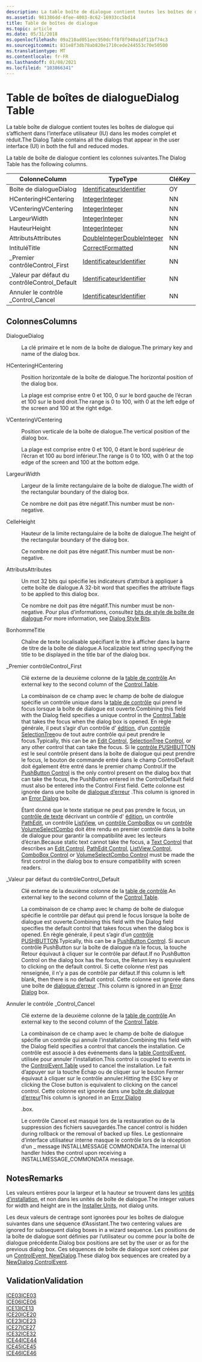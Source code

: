 ```yaml
---
description: La table boîte de dialogue contient toutes les boîtes de dialogue qui s’affichent dans l’interface utilisateur (IU) dans les modes complet et réduit.
ms.assetid: 981386dd-4fee-4003-8c62-16933cc5bd14
title: Table de boîtes de dialogue
ms.topic: article
ms.date: 05/31/2018
ms.openlocfilehash: 09a210ad051eec950dcff8f8f940a1df11bf74c3
ms.sourcegitcommit: 831e8f3db78ab820e1710cede244553c70e50500
ms.translationtype: MT
ms.contentlocale: fr-FR
ms.lasthandoff: 01/08/2021
ms.locfileid: "103866341"
---
```

# <a name="dialog-table"></a><span data-ttu-id="8dd4e-103">Table de boîtes de dialogue</span><span class="sxs-lookup"><span data-stu-id="8dd4e-103">Dialog Table</span></span>

<span data-ttu-id="8dd4e-104">La table boîte de dialogue contient toutes les boîtes de dialogue qui s’affichent dans l’interface utilisateur (IU) dans les modes complet et réduit.</span><span class="sxs-lookup"><span data-stu-id="8dd4e-104">The Dialog Table contains all the dialogs that appear in the user interface (UI) in both the full and reduced modes.</span></span>

<span data-ttu-id="8dd4e-105">La table de boîte de dialogue contient les colonnes suivantes.</span><span class="sxs-lookup"><span data-stu-id="8dd4e-105">The Dialog Table has the following columns.</span></span>



| <span data-ttu-id="8dd4e-106">Colonne</span><span class="sxs-lookup"><span data-stu-id="8dd4e-106">Column</span></span>           | <span data-ttu-id="8dd4e-107">Type</span><span class="sxs-lookup"><span data-stu-id="8dd4e-107">Type</span></span>                               | <span data-ttu-id="8dd4e-108">Clé</span><span class="sxs-lookup"><span data-stu-id="8dd4e-108">Key</span></span> | <span data-ttu-id="8dd4e-109">Nullable</span><span class="sxs-lookup"><span data-stu-id="8dd4e-109">Nullable</span></span> |
|------------------|------------------------------------|-----|----------|
| <span data-ttu-id="8dd4e-110">Boîte de dialogue</span><span class="sxs-lookup"><span data-stu-id="8dd4e-110">Dialog</span></span>           | [<span data-ttu-id="8dd4e-111">Identificateur</span><span class="sxs-lookup"><span data-stu-id="8dd4e-111">Identifier</span></span>](identifier.md)       | <span data-ttu-id="8dd4e-112">O</span><span class="sxs-lookup"><span data-stu-id="8dd4e-112">Y</span></span>   | <span data-ttu-id="8dd4e-113">N</span><span class="sxs-lookup"><span data-stu-id="8dd4e-113">N</span></span>        |
| <span data-ttu-id="8dd4e-114">HCentering</span><span class="sxs-lookup"><span data-stu-id="8dd4e-114">HCentering</span></span>       | [<span data-ttu-id="8dd4e-115">Integer</span><span class="sxs-lookup"><span data-stu-id="8dd4e-115">Integer</span></span>](integer.md)             | <span data-ttu-id="8dd4e-116">N</span><span class="sxs-lookup"><span data-stu-id="8dd4e-116">N</span></span>   | <span data-ttu-id="8dd4e-117">N</span><span class="sxs-lookup"><span data-stu-id="8dd4e-117">N</span></span>        |
| <span data-ttu-id="8dd4e-118">VCentering</span><span class="sxs-lookup"><span data-stu-id="8dd4e-118">VCentering</span></span>       | [<span data-ttu-id="8dd4e-119">Integer</span><span class="sxs-lookup"><span data-stu-id="8dd4e-119">Integer</span></span>](integer.md)             | <span data-ttu-id="8dd4e-120">N</span><span class="sxs-lookup"><span data-stu-id="8dd4e-120">N</span></span>   | <span data-ttu-id="8dd4e-121">N</span><span class="sxs-lookup"><span data-stu-id="8dd4e-121">N</span></span>        |
| <span data-ttu-id="8dd4e-122">Largeur</span><span class="sxs-lookup"><span data-stu-id="8dd4e-122">Width</span></span>            | [<span data-ttu-id="8dd4e-123">Integer</span><span class="sxs-lookup"><span data-stu-id="8dd4e-123">Integer</span></span>](integer.md)             | <span data-ttu-id="8dd4e-124">N</span><span class="sxs-lookup"><span data-stu-id="8dd4e-124">N</span></span>   | <span data-ttu-id="8dd4e-125">N</span><span class="sxs-lookup"><span data-stu-id="8dd4e-125">N</span></span>        |
| <span data-ttu-id="8dd4e-126">Hauteur</span><span class="sxs-lookup"><span data-stu-id="8dd4e-126">Height</span></span>           | [<span data-ttu-id="8dd4e-127">Integer</span><span class="sxs-lookup"><span data-stu-id="8dd4e-127">Integer</span></span>](integer.md)             | <span data-ttu-id="8dd4e-128">N</span><span class="sxs-lookup"><span data-stu-id="8dd4e-128">N</span></span>   | <span data-ttu-id="8dd4e-129">N</span><span class="sxs-lookup"><span data-stu-id="8dd4e-129">N</span></span>        |
| <span data-ttu-id="8dd4e-130">Attributs</span><span class="sxs-lookup"><span data-stu-id="8dd4e-130">Attributes</span></span>       | [<span data-ttu-id="8dd4e-131">DoubleInteger</span><span class="sxs-lookup"><span data-stu-id="8dd4e-131">DoubleInteger</span></span>](doubleinteger.md) | <span data-ttu-id="8dd4e-132">N</span><span class="sxs-lookup"><span data-stu-id="8dd4e-132">N</span></span>   | <span data-ttu-id="8dd4e-133">O</span><span class="sxs-lookup"><span data-stu-id="8dd4e-133">Y</span></span>        |
| <span data-ttu-id="8dd4e-134">Intitulé</span><span class="sxs-lookup"><span data-stu-id="8dd4e-134">Title</span></span>            | [<span data-ttu-id="8dd4e-135">Correct</span><span class="sxs-lookup"><span data-stu-id="8dd4e-135">Formatted</span></span>](formatted.md)         | <span data-ttu-id="8dd4e-136">N</span><span class="sxs-lookup"><span data-stu-id="8dd4e-136">N</span></span>   | <span data-ttu-id="8dd4e-137">O</span><span class="sxs-lookup"><span data-stu-id="8dd4e-137">Y</span></span>        |
| <span data-ttu-id="8dd4e-138">\_Premier contrôle</span><span class="sxs-lookup"><span data-stu-id="8dd4e-138">Control\_First</span></span>   | [<span data-ttu-id="8dd4e-139">Identificateur</span><span class="sxs-lookup"><span data-stu-id="8dd4e-139">Identifier</span></span>](identifier.md)       | <span data-ttu-id="8dd4e-140">N</span><span class="sxs-lookup"><span data-stu-id="8dd4e-140">N</span></span>   | <span data-ttu-id="8dd4e-141">N</span><span class="sxs-lookup"><span data-stu-id="8dd4e-141">N</span></span>        |
| <span data-ttu-id="8dd4e-142">\_Valeur par défaut du contrôle</span><span class="sxs-lookup"><span data-stu-id="8dd4e-142">Control\_Default</span></span> | [<span data-ttu-id="8dd4e-143">Identificateur</span><span class="sxs-lookup"><span data-stu-id="8dd4e-143">Identifier</span></span>](identifier.md)       | <span data-ttu-id="8dd4e-144">N</span><span class="sxs-lookup"><span data-stu-id="8dd4e-144">N</span></span>   | <span data-ttu-id="8dd4e-145">O</span><span class="sxs-lookup"><span data-stu-id="8dd4e-145">Y</span></span>        |
| <span data-ttu-id="8dd4e-146">Annuler le contrôle \_</span><span class="sxs-lookup"><span data-stu-id="8dd4e-146">Control\_Cancel</span></span>  | [<span data-ttu-id="8dd4e-147">Identificateur</span><span class="sxs-lookup"><span data-stu-id="8dd4e-147">Identifier</span></span>](identifier.md)       | <span data-ttu-id="8dd4e-148">N</span><span class="sxs-lookup"><span data-stu-id="8dd4e-148">N</span></span>   | <span data-ttu-id="8dd4e-149">O</span><span class="sxs-lookup"><span data-stu-id="8dd4e-149">Y</span></span>        |



 

## <a name="columns"></a><span data-ttu-id="8dd4e-150">Colonnes</span><span class="sxs-lookup"><span data-stu-id="8dd4e-150">Columns</span></span>

<dl> <dt>

<span data-ttu-id="8dd4e-151"><span id="Dialog"></span><span id="dialog"></span><span id="DIALOG"></span>Dialogue</span><span class="sxs-lookup"><span data-stu-id="8dd4e-151"><span id="Dialog"></span><span id="dialog"></span><span id="DIALOG"></span>Dialog</span></span>
</dt> <dd>

<span data-ttu-id="8dd4e-152">La clé primaire et le nom de la boîte de dialogue.</span><span class="sxs-lookup"><span data-stu-id="8dd4e-152">The primary key and name of the dialog box.</span></span>

</dd> <dt>

<span data-ttu-id="8dd4e-153"><span id="HCentering"></span><span id="hcentering"></span><span id="HCENTERING"></span>HCentering</span><span class="sxs-lookup"><span data-stu-id="8dd4e-153"><span id="HCentering"></span><span id="hcentering"></span><span id="HCENTERING"></span>HCentering</span></span>
</dt> <dd>

<span data-ttu-id="8dd4e-154">Position horizontale de la boîte de dialogue.</span><span class="sxs-lookup"><span data-stu-id="8dd4e-154">The horizontal position of the dialog box.</span></span>

<span data-ttu-id="8dd4e-155">La plage est comprise entre 0 et 100, 0 sur le bord gauche de l’écran et 100 sur le bord droit.</span><span class="sxs-lookup"><span data-stu-id="8dd4e-155">The range is 0 to 100, with 0 at the left edge of the screen and 100 at the right edge.</span></span>

</dd> <dt>

<span data-ttu-id="8dd4e-156"><span id="VCentering"></span><span id="vcentering"></span><span id="VCENTERING"></span>VCentering</span><span class="sxs-lookup"><span data-stu-id="8dd4e-156"><span id="VCentering"></span><span id="vcentering"></span><span id="VCENTERING"></span>VCentering</span></span>
</dt> <dd>

<span data-ttu-id="8dd4e-157">Position verticale de la boîte de dialogue.</span><span class="sxs-lookup"><span data-stu-id="8dd4e-157">The vertical position of the dialog box.</span></span>

<span data-ttu-id="8dd4e-158">La plage est comprise entre 0 et 100, 0 étant le bord supérieur de l’écran et 100 au bord inférieur.</span><span class="sxs-lookup"><span data-stu-id="8dd4e-158">The range is 0 to 100, with 0 at the top edge of the screen and 100 at the bottom edge.</span></span>

</dd> <dt>

<span data-ttu-id="8dd4e-159"><span id="Width"></span><span id="width"></span><span id="WIDTH"></span>Largeur</span><span class="sxs-lookup"><span data-stu-id="8dd4e-159"><span id="Width"></span><span id="width"></span><span id="WIDTH"></span>Width</span></span>
</dt> <dd>

<span data-ttu-id="8dd4e-160">Largeur de la limite rectangulaire de la boîte de dialogue.</span><span class="sxs-lookup"><span data-stu-id="8dd4e-160">The width of the rectangular boundary of the dialog box.</span></span>

<span data-ttu-id="8dd4e-161">Ce nombre ne doit pas être négatif.</span><span class="sxs-lookup"><span data-stu-id="8dd4e-161">This number must be non-negative.</span></span>

</dd> <dt>

<span data-ttu-id="8dd4e-162"><span id="Height"></span><span id="height"></span><span id="HEIGHT"></span>Celle</span><span class="sxs-lookup"><span data-stu-id="8dd4e-162"><span id="Height"></span><span id="height"></span><span id="HEIGHT"></span>Height</span></span>
</dt> <dd>

<span data-ttu-id="8dd4e-163">Hauteur de la limite rectangulaire de la boîte de dialogue.</span><span class="sxs-lookup"><span data-stu-id="8dd4e-163">The height of the rectangular boundary of the dialog box.</span></span>

<span data-ttu-id="8dd4e-164">Ce nombre ne doit pas être négatif.</span><span class="sxs-lookup"><span data-stu-id="8dd4e-164">This number must be non-negative.</span></span>

</dd> <dt>

<span data-ttu-id="8dd4e-165"><span id="Attributes"></span><span id="attributes"></span><span id="ATTRIBUTES"></span>Attributs</span><span class="sxs-lookup"><span data-stu-id="8dd4e-165"><span id="Attributes"></span><span id="attributes"></span><span id="ATTRIBUTES"></span>Attributes</span></span>
</dt> <dd>

<span data-ttu-id="8dd4e-166">Un mot 32 bits qui spécifie les indicateurs d’attribut à appliquer à cette boîte de dialogue.</span><span class="sxs-lookup"><span data-stu-id="8dd4e-166">A 32-bit word that specifies the attribute flags to be applied to this dialog box.</span></span>

<span data-ttu-id="8dd4e-167">Ce nombre ne doit pas être négatif.</span><span class="sxs-lookup"><span data-stu-id="8dd4e-167">This number must be non-negative.</span></span> <span data-ttu-id="8dd4e-168">Pour plus d’informations, consultez [bits de style de boîte de dialogue](dialog-style-bits.md).</span><span class="sxs-lookup"><span data-stu-id="8dd4e-168">For more information, see [Dialog Style Bits](dialog-style-bits.md).</span></span>

</dd> <dt>

<span data-ttu-id="8dd4e-169"><span id="Title"></span><span id="title"></span><span id="TITLE"></span>Bonhomme</span><span class="sxs-lookup"><span data-stu-id="8dd4e-169"><span id="Title"></span><span id="title"></span><span id="TITLE"></span>Title</span></span>
</dt> <dd>

<span data-ttu-id="8dd4e-170">Chaîne de texte localisable spécifiant le titre à afficher dans la barre de titre de la boîte de dialogue.</span><span class="sxs-lookup"><span data-stu-id="8dd4e-170">A localizable text string specifying the title to be displayed in the title bar of the dialog box.</span></span>

</dd> <dt>

<span data-ttu-id="8dd4e-171"><span id="Control_First"></span><span id="control_first"></span><span id="CONTROL_FIRST"></span>\_Premier contrôle</span><span class="sxs-lookup"><span data-stu-id="8dd4e-171"><span id="Control_First"></span><span id="control_first"></span><span id="CONTROL_FIRST"></span>Control\_First</span></span>
</dt> <dd>

<span data-ttu-id="8dd4e-172">Clé externe de la deuxième colonne de la [table de contrôle](control-table.md).</span><span class="sxs-lookup"><span data-stu-id="8dd4e-172">An external key to the second column of the [Control Table](control-table.md).</span></span>

<span data-ttu-id="8dd4e-173">La combinaison de ce champ avec le champ de boîte de dialogue spécifie un contrôle unique dans la [table de contrôle](control-table.md) qui prend le focus lorsque la boîte de dialogue est ouverte.</span><span class="sxs-lookup"><span data-stu-id="8dd4e-173">Combining this field with the Dialog field specifies a unique control in the [Control Table](control-table.md) that takes the focus when the dialog box is opened.</span></span> <span data-ttu-id="8dd4e-174">En règle générale, il peut s’agir d’un contrôle d' [édition](edit-control.md), d’un [contrôle SelectionTree](selectiontree-control.md)ou de tout autre contrôle qui peut prendre le focus.</span><span class="sxs-lookup"><span data-stu-id="8dd4e-174">Typically, this can be an [Edit Control](edit-control.md), [SelectionTree Control](selectiontree-control.md), or any other control that can take the focus.</span></span> <span data-ttu-id="8dd4e-175">Si le [contrôle PUSHBUTTON](pushbutton-control.md) est le seul contrôle présent dans la boîte de dialogue qui peut prendre le focus, le bouton de commande entré dans le champ ControlDefault doit également être entré dans le premier champ Control.</span><span class="sxs-lookup"><span data-stu-id="8dd4e-175">If the [PushButton Control](pushbutton-control.md) is the only control present on the dialog box that can take the focus, the PushButton entered in the ControlDefault field must also be entered into the Control First field.</span></span> <span data-ttu-id="8dd4e-176">Cette colonne est ignorée dans une boîte de [dialogue d’erreur](error-dialog.md) .</span><span class="sxs-lookup"><span data-stu-id="8dd4e-176">This column is ignored in an [Error Dialog](error-dialog.md) box.</span></span>

<span data-ttu-id="8dd4e-177">Étant donné que le texte statique ne peut pas prendre le focus, un [contrôle de texte](text-control.md) décrivant un contrôle d' [édition](edit-control.md), un contrôle [PathEdit](pathedit-control.md), un contrôle [ListView](listview-control.md), un [contrôle ComboBox](combobox-control.md) ou un [contrôle VolumeSelectCombo](volumeselectcombo-control.md) doit être rendu en premier contrôle dans la boîte de dialogue pour garantir la compatibilité avec les lecteurs d’écran.</span><span class="sxs-lookup"><span data-stu-id="8dd4e-177">Because static text cannot take the focus, a [Text Control](text-control.md) that describes an [Edit Control](edit-control.md), [PathEdit Control](pathedit-control.md), [ListView Control](listview-control.md), [ComboBox Control](combobox-control.md) or [VolumeSelectCombo Control](volumeselectcombo-control.md) must be made the first control in the dialog box to ensure compatibility with screen readers.</span></span>

</dd> <dt>

<span data-ttu-id="8dd4e-178"><span id="Control_Default"></span><span id="control_default"></span><span id="CONTROL_DEFAULT"></span>\_Valeur par défaut du contrôle</span><span class="sxs-lookup"><span data-stu-id="8dd4e-178"><span id="Control_Default"></span><span id="control_default"></span><span id="CONTROL_DEFAULT"></span>Control\_Default</span></span>
</dt> <dd>

<span data-ttu-id="8dd4e-179">Clé externe de la deuxième colonne de la [table de contrôle](control-table.md).</span><span class="sxs-lookup"><span data-stu-id="8dd4e-179">An external key to the second column of the [Control Table](control-table.md).</span></span>

<span data-ttu-id="8dd4e-180">La combinaison de ce champ avec le champ de boîte de dialogue spécifie le contrôle par défaut qui prend le focus lorsque la boîte de dialogue est ouverte.</span><span class="sxs-lookup"><span data-stu-id="8dd4e-180">Combining this field with the Dialog field specifies the default control that takes focus when the dialog box is opened.</span></span> <span data-ttu-id="8dd4e-181">En règle générale, il peut s’agir d’un [contrôle PUSHBUTTON](pushbutton-control.md).</span><span class="sxs-lookup"><span data-stu-id="8dd4e-181">Typically, this can be a [PushButton Control](pushbutton-control.md).</span></span> <span data-ttu-id="8dd4e-182">Si aucun contrôle PushButton sur la boîte de dialogue n’a le focus, la touche Retour équivaut à cliquer sur le contrôle par défaut.</span><span class="sxs-lookup"><span data-stu-id="8dd4e-182">If no PushButton Control on the dialog box has the focus, the Return key is equivalent to clicking on the default control.</span></span> <span data-ttu-id="8dd4e-183">Si cette colonne n’est pas renseignée, il n’y a pas de contrôle par défaut.</span><span class="sxs-lookup"><span data-stu-id="8dd4e-183">If this column is left blank, then there is no default control.</span></span> <span data-ttu-id="8dd4e-184">Cette colonne est ignorée dans une boîte de [dialogue d’erreur](error-dialog.md) .</span><span class="sxs-lookup"><span data-stu-id="8dd4e-184">This column is ignored in an [Error Dialog](error-dialog.md) box.</span></span>

</dd> <dt>

<span data-ttu-id="8dd4e-185"><span id="Control_Cancel"></span><span id="control_cancel"></span><span id="CONTROL_CANCEL"></span>Annuler le contrôle \_</span><span class="sxs-lookup"><span data-stu-id="8dd4e-185"><span id="Control_Cancel"></span><span id="control_cancel"></span><span id="CONTROL_CANCEL"></span>Control\_Cancel</span></span>
</dt> <dd>

<span data-ttu-id="8dd4e-186">Clé externe de la deuxième colonne de la [table de contrôle](control-table.md).</span><span class="sxs-lookup"><span data-stu-id="8dd4e-186">An external key to the second column of the [Control Table](control-table.md).</span></span>

<span data-ttu-id="8dd4e-187">La combinaison de ce champ avec le champ de boîte de dialogue spécifie un contrôle qui annule l’installation.</span><span class="sxs-lookup"><span data-stu-id="8dd4e-187">Combining this field with the Dialog field specifies a control that cancels the installation.</span></span> <span data-ttu-id="8dd4e-188">Ce contrôle est associé à des événements dans la [table ControlEvent,](controlevent-table.md) utilisée pour annuler l’installation.</span><span class="sxs-lookup"><span data-stu-id="8dd4e-188">This control is coupled to events in the [ControlEvent Table](controlevent-table.md) used to cancel the installation.</span></span> <span data-ttu-id="8dd4e-189">Le fait d’appuyer sur la touche Échap ou de cliquer sur le bouton Fermer équivaut à cliquer sur le contrôle annuler.</span><span class="sxs-lookup"><span data-stu-id="8dd4e-189">Hitting the ESC key or clicking the Close button is equivalent to clicking on the cancel control.</span></span> <span data-ttu-id="8dd4e-190">Cette colonne est ignorée dans une [boîte de dialogue d’erreur](error-dialog.md)</span><span class="sxs-lookup"><span data-stu-id="8dd4e-190">This column is ignored in an [Error Dialog](error-dialog.md)</span></span>

<span data-ttu-id="8dd4e-191">.</span><span class="sxs-lookup"><span data-stu-id="8dd4e-191">box.</span></span>

<span data-ttu-id="8dd4e-192">Le contrôle Cancel est masqué lors de la restauration ou de la suppression des fichiers sauvegardés.</span><span class="sxs-lookup"><span data-stu-id="8dd4e-192">The cancel control is hidden during rollback or the removal of backed up files.</span></span> <span data-ttu-id="8dd4e-193">Le gestionnaire d’interface utilisateur interne masque le contrôle lors de la réception d’un \_ message INSTALLMESSAGE COMMONDATA.</span><span class="sxs-lookup"><span data-stu-id="8dd4e-193">The internal UI handler hides the control upon receiving a INSTALLMESSAGE\_COMMONDATA message.</span></span>

</dd> </dl>

## <a name="remarks"></a><span data-ttu-id="8dd4e-194">Notes</span><span class="sxs-lookup"><span data-stu-id="8dd4e-194">Remarks</span></span>

<span data-ttu-id="8dd4e-195">Les valeurs entières pour la largeur et la hauteur se trouvent dans les [unités d’installation](installer-units.md), et non dans les unités de boîte de dialogue.</span><span class="sxs-lookup"><span data-stu-id="8dd4e-195">The integer values for width and height are in the [Installer Units](installer-units.md), not dialog units.</span></span>

<span data-ttu-id="8dd4e-196">Les deux valeurs de centrage sont ignorées pour les boîtes de dialogue suivantes dans une séquence d’Assistant.</span><span class="sxs-lookup"><span data-stu-id="8dd4e-196">The two centering values are ignored for subsequent dialog boxes in a wizard sequence.</span></span> <span data-ttu-id="8dd4e-197">Les positions de la boîte de dialogue sont définies par l’utilisateur ou comme pour la boîte de dialogue précédente.</span><span class="sxs-lookup"><span data-stu-id="8dd4e-197">Dialog box positions are set by the user or as for the previous dialog box.</span></span> <span data-ttu-id="8dd4e-198">Ces séquences de boîte de dialogue sont créées par un [ControlEvent, NewDialog](newdialog-controlevent.md).</span><span class="sxs-lookup"><span data-stu-id="8dd4e-198">These dialog box sequences are created by a [NewDialog ControlEvent](newdialog-controlevent.md).</span></span>

## <a name="validation"></a><span data-ttu-id="8dd4e-199">Validation</span><span class="sxs-lookup"><span data-stu-id="8dd4e-199">Validation</span></span>

<dl>

[<span data-ttu-id="8dd4e-200">ICE03</span><span class="sxs-lookup"><span data-stu-id="8dd4e-200">ICE03</span></span>](ice03.md)  
[<span data-ttu-id="8dd4e-201">ICE06</span><span class="sxs-lookup"><span data-stu-id="8dd4e-201">ICE06</span></span>](ice06.md)  
[<span data-ttu-id="8dd4e-202">ICE13</span><span class="sxs-lookup"><span data-stu-id="8dd4e-202">ICE13</span></span>](ice13.md)  
[<span data-ttu-id="8dd4e-203">ICE20</span><span class="sxs-lookup"><span data-stu-id="8dd4e-203">ICE20</span></span>](ice20.md)  
[<span data-ttu-id="8dd4e-204">ICE23</span><span class="sxs-lookup"><span data-stu-id="8dd4e-204">ICE23</span></span>](ice23.md)  
[<span data-ttu-id="8dd4e-205">ICE27</span><span class="sxs-lookup"><span data-stu-id="8dd4e-205">ICE27</span></span>](ice27.md)  
[<span data-ttu-id="8dd4e-206">ICE32</span><span class="sxs-lookup"><span data-stu-id="8dd4e-206">ICE32</span></span>](ice32.md)  
[<span data-ttu-id="8dd4e-207">ICE44</span><span class="sxs-lookup"><span data-stu-id="8dd4e-207">ICE44</span></span>](ice44.md)  
[<span data-ttu-id="8dd4e-208">ICE45</span><span class="sxs-lookup"><span data-stu-id="8dd4e-208">ICE45</span></span>](ice45.md)  
[<span data-ttu-id="8dd4e-209">ICE46</span><span class="sxs-lookup"><span data-stu-id="8dd4e-209">ICE46</span></span>](ice46.md)  
</dl>

 

 



